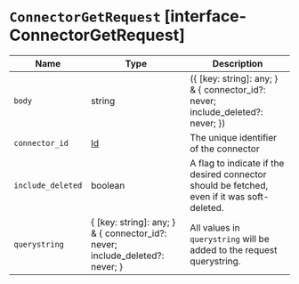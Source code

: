 # `ConnectorGetRequest` [interface-ConnectorGetRequest]

| Name | Type | Description |
| - | - | - |
| `body` | string | ({ [key: string]: any; } & { connector_id?: never; include_deleted?: never; }) | All values in `body` will be added to the request body. |
| `connector_id` | [Id](./Id.md) | The unique identifier of the connector |
| `include_deleted` | boolean | A flag to indicate if the desired connector should be fetched, even if it was soft-deleted. |
| `querystring` | { [key: string]: any; } & { connector_id?: never; include_deleted?: never; } | All values in `querystring` will be added to the request querystring. |
